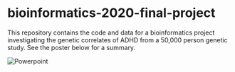 # bioinformatics-2020-final-project

This repository contains the code and data for a bioinformatics project investigating the genetic correlates of ADHD from a 50,000 person genetic study. See the poster below for a summary.


![Powerpoint](https://i.ibb.co/cx5PVmB/Slide1.png)
